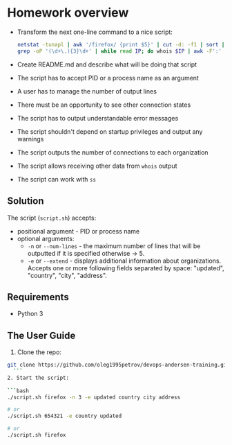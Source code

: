 # Homework overview

* Transform the next one-line command to a nice script:

  ```bash
  netstat -tunapl | awk '/firefox/ {print $5}' | cut -d: -f1 | sort | uniq -c | sort | tail -n5 | \
  grep -oP '(\d+\.){3}\d+' | while read IP; do whois $IP | awk -F':' '/^Organization/ {print $2}'; done
  ```

* Create README.md and describe what will be doing that script
* The script has to accept PID or a process name as an argument 
* A user has to manage the number of output lines
* There must be an opportunity to see other connection states
* The script has to output understandable error messages
* The script shouldn't depend on startup privileges and output any warnings
* The script outputs the number of connections to each organization
* The script allows receiving other data from `whois` output
* The script can work with `ss`

## Solution

The script (`script.sh`) accepts:  
  * positional argument - PID or process name  
  * optional arguments:  
    * `-n` or `--num-lines` - the maximum number of lines that will be outputted if it is specified otherwise -> 5.
    * `-e` or `--extend` - displays additional information about organizations.
      Accepts one or more following fields separated by space: "updated", "country", "city", "address".

## Requirements

* Python 3

## The User Guide

1. Clone the repo:

  ```bash
  git clone https://github.com/oleg1995petrov/devops-andersen-training.git && cd 'devops-andersen-training/HW 3'
    ```
2. Start the script:
    
  ```bash
  ./script.sh firefox -n 3 -e updated country city address	

  # or
  ./script.sh 654321 -e country updated

  # or
  ./script.sh firefox
  ```
